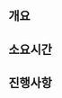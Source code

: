 ## 개요
<!-- 이 이슈카드에 대한 설명. 최대한 다른 사람이 알아볼 수 있도록 적기 -->

## 소요시간


## 진행사항
<!-- 이슈를 닫기 전, 해당 이슈에서 구현한 내용 설명-->

